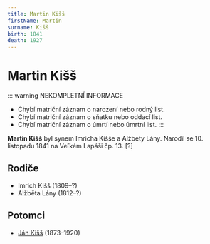 ```yaml
---
title: Martin Kišš
firstName: Martin
surname: Kišš
birth: 1841
death: 1927
---
```

# Martin Kišš

::: warning NEKOMPLETNÍ INFORMACE
- Chybí matriční záznam o narození nebo rodný list.
- Chybí matriční záznam o sňatku nebo oddací list.
- Chybí matriční záznam o úmrtí nebo úmrtní list.
:::

**Martin Kišš** byl synem Imricha Kišše a Alžbety Lány. Narodil se 10. listopadu 1841 na Veľkém Lapáši čp. 13. [?]


## Rodiče

- Imrich Kišš (1809–?)
- Alžběta Lány (1812–?)


## Potomci

- [Ján Kišš](kiss-jan-1873.md) (1873–1920)

